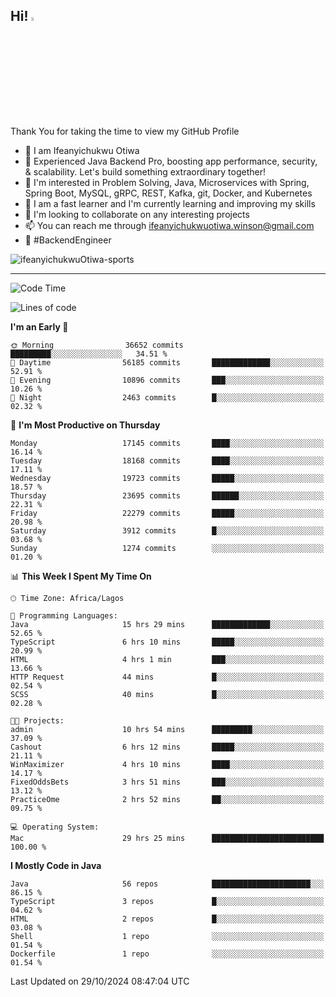 <!-- BLOG-POST-LIST:START --><!-- BLOG-POST-LIST:END -->

## Hi! <img src="https://media.giphy.com/media/hvRJCLFzcasrR4ia7z/giphy.gif" width="4%"> 

Thank You for taking the time to view my GitHub Profile

- 👋 I am Ifeanyichukwu Otiwa
- 🚀 Experienced Java Backend Pro, boosting app performance, security, & scalability. Let's build something extraordinary together!
- 👀 I'm interested in Problem Solving, Java, Microservices with Spring, Spring Boot, MySQL, gRPC, REST, Kafka, git, Docker, and Kubernetes
- 🌱 I am a fast learner and I'm currently learning and improving my skills
- 💞️ I'm looking to collaborate on any interesting projects
- 📫 You can reach me through ifeanyichukwuotiwa.winson@gmail.com
- 🚀 #BackendEngineer

<p align="left" marginTop="10px"> <img src="https://komarev.com/ghpvc/?username=ifeanyichukwuOtiwa-sports&label=Profile%20views&color=0e75b6&style=for-the-badge" alt="ifeanyichukwuOtiwa-sports" /> </p>

***

<!--START_SECTION:waka-->
![Code Time](http://img.shields.io/badge/Code%20Time-3%2C045%20hrs%2021%20mins-blue)

![Lines of code](https://img.shields.io/badge/From%20Hello%20World%20I%27ve%20Written-26.3%20million%20lines%20of%20code-blue)

**I'm an Early 🐤** 

```text
🌞 Morning                36652 commits       █████████░░░░░░░░░░░░░░░░   34.51 % 
🌆 Daytime                56185 commits       █████████████░░░░░░░░░░░░   52.91 % 
🌃 Evening                10896 commits       ███░░░░░░░░░░░░░░░░░░░░░░   10.26 % 
🌙 Night                  2463 commits        █░░░░░░░░░░░░░░░░░░░░░░░░   02.32 % 
```
📅 **I'm Most Productive on Thursday** 

```text
Monday                   17145 commits       ████░░░░░░░░░░░░░░░░░░░░░   16.14 % 
Tuesday                  18168 commits       ████░░░░░░░░░░░░░░░░░░░░░   17.11 % 
Wednesday                19723 commits       █████░░░░░░░░░░░░░░░░░░░░   18.57 % 
Thursday                 23695 commits       ██████░░░░░░░░░░░░░░░░░░░   22.31 % 
Friday                   22279 commits       █████░░░░░░░░░░░░░░░░░░░░   20.98 % 
Saturday                 3912 commits        █░░░░░░░░░░░░░░░░░░░░░░░░   03.68 % 
Sunday                   1274 commits        ░░░░░░░░░░░░░░░░░░░░░░░░░   01.20 % 
```


📊 **This Week I Spent My Time On** 

```text
🕑︎ Time Zone: Africa/Lagos

💬 Programming Languages: 
Java                     15 hrs 29 mins      █████████████░░░░░░░░░░░░   52.65 % 
TypeScript               6 hrs 10 mins       █████░░░░░░░░░░░░░░░░░░░░   20.99 % 
HTML                     4 hrs 1 min         ███░░░░░░░░░░░░░░░░░░░░░░   13.66 % 
HTTP Request             44 mins             █░░░░░░░░░░░░░░░░░░░░░░░░   02.54 % 
SCSS                     40 mins             █░░░░░░░░░░░░░░░░░░░░░░░░   02.28 % 

🐱‍💻 Projects: 
admin                    10 hrs 54 mins      █████████░░░░░░░░░░░░░░░░   37.09 % 
Cashout                  6 hrs 12 mins       █████░░░░░░░░░░░░░░░░░░░░   21.11 % 
WinMaximizer             4 hrs 10 mins       ████░░░░░░░░░░░░░░░░░░░░░   14.17 % 
FixedOddsBets            3 hrs 51 mins       ███░░░░░░░░░░░░░░░░░░░░░░   13.12 % 
PracticeOme              2 hrs 52 mins       ██░░░░░░░░░░░░░░░░░░░░░░░   09.75 % 

💻 Operating System: 
Mac                      29 hrs 25 mins      █████████████████████████   100.00 % 
```

**I Mostly Code in Java** 

```text
Java                     56 repos            ██████████████████████░░░   86.15 % 
TypeScript               3 repos             █░░░░░░░░░░░░░░░░░░░░░░░░   04.62 % 
HTML                     2 repos             █░░░░░░░░░░░░░░░░░░░░░░░░   03.08 % 
Shell                    1 repo              ░░░░░░░░░░░░░░░░░░░░░░░░░   01.54 % 
Dockerfile               1 repo              ░░░░░░░░░░░░░░░░░░░░░░░░░   01.54 % 
```




 Last Updated on 29/10/2024 08:47:04 UTC
<!--END_SECTION:waka-->

<!--
<p align="center">
![trophy](https://github-profile-trophy.vercel.app/?username=ifeanyichukwuOtiwa-sports&theme=onedark) (https://github.com/ryo-ma/github-profile-trophy)
</p>
-->

<!---
ifeanyi-otiwa/ifeanyi-otiwa is a ✨ special ✨ repository because its `README.md` (this file) appears on your GitHub profile.
You can click the Preview link to take a look at your changes.
--->
